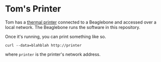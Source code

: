 Tom's Printer
===========
Tom has a [thermal printer](http://learn.adafruit.com/mini-thermal-receipt-printer/microcontroller)
connected to a Beaglebone
and accessed over a local network. The Beaglebone runs the software in this repository.

Once it's running, you can print something like so.

    curl --data=blahblah http://printer

where `printer` is the printer's network address.
